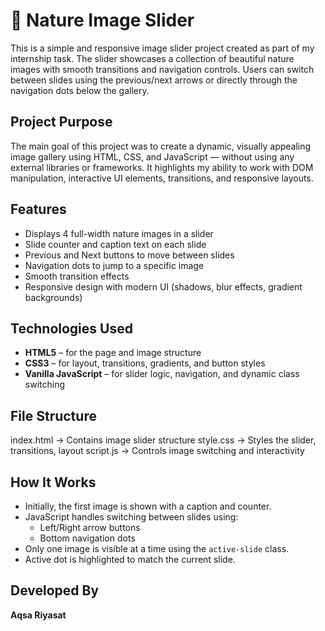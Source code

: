 # 🌿 Nature Image Slider

This is a simple and responsive image slider project created as part of my internship task. The slider showcases a collection of beautiful nature images with smooth transitions and navigation controls. Users can switch between slides using the previous/next arrows or directly through the navigation dots below the gallery.

## Project Purpose

The main goal of this project was to create a dynamic, visually appealing image gallery using HTML, CSS, and JavaScript — without using any external libraries or frameworks. It highlights my ability to work with DOM manipulation, interactive UI elements, transitions, and responsive layouts.

##  Features

- Displays 4 full-width nature images in a slider
- Slide counter and caption text on each slide
- Previous and Next buttons to move between slides
- Navigation dots to jump to a specific image
- Smooth transition effects
- Responsive design with modern UI (shadows, blur effects, gradient backgrounds)

## Technologies Used

- **HTML5** – for the page and image structure
- **CSS3** – for layout, transitions, gradients, and button styles
- **Vanilla JavaScript** – for slider logic, navigation, and dynamic class switching

## File Structure

index.html → Contains image slider structure
style.css → Styles the slider, transitions, layout
script.js → Controls image switching and interactivity


##  How It Works

- Initially, the first image is shown with a caption and counter.
- JavaScript handles switching between slides using:
  - Left/Right arrow buttons
  - Bottom navigation dots
- Only one image is visible at a time using the `active-slide` class.
- Active dot is highlighted to match the current slide.

## Developed By

**Aqsa Riyasat**  
